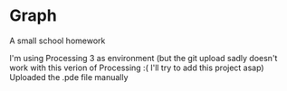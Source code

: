 # Graph
A small school homework

I'm using Processing 3 as environment (but the git upload sadly doesn't work with this verion of Processing :(
I'll try to add this project asap)
Uploaded the .pde file manually
